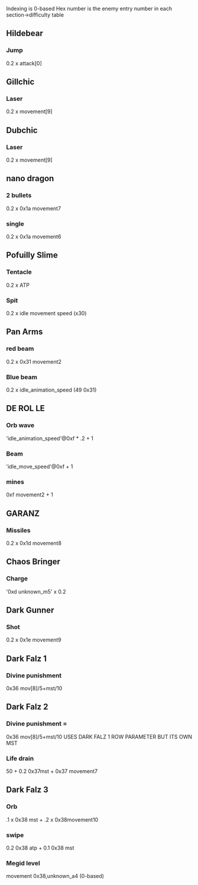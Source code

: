 Indexing is 0-based
Hex number is the enemy entry number in each section->difficulty table

## Hildebear

### Jump

0.2 x attack[0]

## Gillchic

### Laser 
0.2 x movement[9]

## Dubchic

### Laser 
0.2 x movement[9]

## nano dragon

### 2 bullets 
0.2 x 0x1a movement7

### single 
0.2 x 0x1a movement6

## Pofuilly Slime

### Tentacle
0.2 x ATP

### Spit
0.2 x idle movement speed (x30)

## Pan Arms

### red beam 
0.2 x 0x31 movement2

### Blue beam
0.2 x idle_animation_speed (49 0x31)

## DE ROL LE

### Orb wave
'idle_animation_speed'@0xf * .2 + 1
### Beam
'idle_move_speed'@0xf + 1

### mines 
0xf movement2 + 1


## GARANZ

### Missiles 
0.2 x 0x1d movement8

## Chaos Bringer

### Charge 
'0xd unknown_m5' x 0.2

## Dark Gunner

### Shot 
0.2 x 0x1e movement9

## Dark Falz 1

### Divine punishment 
0x36 mov[8]/5+mst/10

## Dark Falz 2

### Divine punishment =
0x36 mov[8]/5+mst/10
USES DARK FALZ 1 ROW PARAMETER BUT ITS OWN MST

### Life drain 
50 + 0.2 0x37mst + 0x37 movement7

## Dark Falz 3

### Orb 
.1 x 0x38 mst + .2 x 0x38movement10


### swipe 
0.2 0x38 atp + 0.1 0x38 mst

### Megid level 
movement 0x38,unknown_a4 (0-based)
